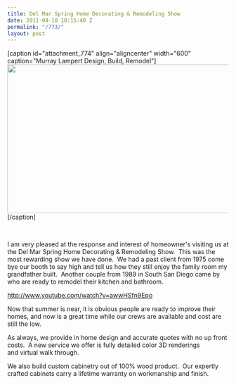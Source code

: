 ```yaml
---
title: Del Mar Spring Home Decorating & Remodeling Show
date: 2011-04-10 10:15:40 Z
permalink: "/773/"
layout: post
---
```


[caption id="attachment_774" align="aligncenter" width="600" caption="Murray Lampert Design, Build, Remodel"]<a href="http://www.showsusa.net"><img class="size-large wp-image-774" title="Del Mar Spring Home Decorating &amp; Remodeling Show" src="http://murraylampert.com/wp-content/uploads/2011/04/2011-04-10_10-20-05_278-1024x577.jpg" alt="" width="600" height="338" /></a>[/caption]

&nbsp;

I am very pleased at the response and interest of homeowner's visiting us at the Del Mar Spring Home Decorating &amp; Remodeling Show.  This was the most rewarding show we have done.  We had a past client from 1975 come bye our booth to say high and tell us how they still enjoy the family room my grandfather built.  Another couple from 1989 in South San Diego came by who are ready to remodel their kitchen and bathroom.

<a href="http://www.youtube.com/watch?v=awwHSfn9Epo">http://www.youtube.com/watch?v=awwHSfn9Epo</a>

Now that summer is near, it is obvious people are ready to improve their homes, and now is a great time while our crews are available and cost are still the low.

As always, we provide in home design and accurate quotes with no up front costs.  A new service we offer is fully detailed color 3D renderings and virtual walk through.

We also build custom cabinetry out of 100% wood product.  Our expertly crafted cabinets carry a lifetime warranty on workmanship and finish.

&nbsp;

&nbsp;

&nbsp;
